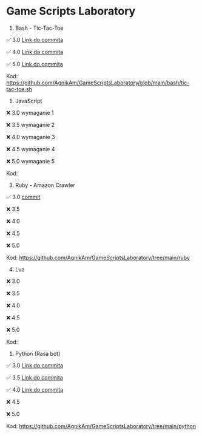 # Game Scripts Laboratory

1. Bash - Tic-Tac-Toe

✅ 3.0 [Link do commita](https://github.com/AgnikAm/GameScriptsLaboratory/commit/5c8778b663e4b3644362580f5113e2c01850b7d6)

✅ 4.0 [Link do commita](https://github.com/AgnikAm/GameScriptsLaboratory/commit/5c8778b663e4b3644362580f5113e2c01850b7d6)

✅ 5.0 [Link do commita](https://github.com/AgnikAm/GameScriptsLaboratory/commit/5c8778b663e4b3644362580f5113e2c01850b7d6)

Kod: https://github.com/AgnikAm/GameScriptsLaboratory/blob/main/bash/tic-tac-toe.sh


1. JavaScript

❌ 3.0 wymaganie 1

❌ 3.5 wymaganie 2

❌ 4.0 wymaganie 3

❌ 4.5 wymaganie 4

❌ 5.0 wymaganie 5

Kod: 

3. Ruby - Amazon Crawler

✅ 3.0 [commit](https://github.com/AgnikAm/GameScriptsLaboratory/commit/38b88d300bad34669f2794120797cffe4edeb0d1)

❌ 3.5

❌ 4.0

❌ 4.5

❌ 5.0

Kod: https://github.com/AgnikAm/GameScriptsLaboratory/tree/main/ruby

4. Lua

❌ 3.0

❌ 3.5

❌ 4.0

❌ 4.5

❌ 5.0

Kod: 

1. Python (Rasa bot)

✅ 3.0 [Link do commita](https://github.com/AgnikAm/GameScriptsLaboratory/commit/6e2cdabf5aadba9a381878ccc653c34a5fb396bd)

✅ 3.5 [Link do commita](https://github.com/AgnikAm/GameScriptsLaboratory/commit/6e2cdabf5aadba9a381878ccc653c34a5fb396bd)

✅ 4.0 [Link do commita](https://github.com/AgnikAm/GameScriptsLaboratory/commit/6e2cdabf5aadba9a381878ccc653c34a5fb396bd)

❌ 4.5

❌ 5.0

Kod: https://github.com/AgnikAm/GameScriptsLaboratory/tree/main/python
